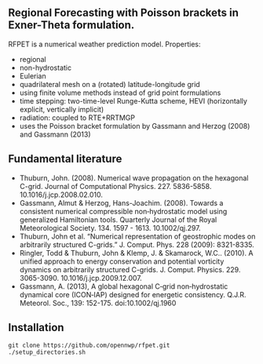 ## Regional Forecasting with Poisson brackets in Exner-Theta formulation.

RFPET is a numerical weather prediction model. Properties:

* regional
* non-hydrostatic
* Eulerian
* quadrilateral mesh on a (rotated) latitude-longitude grid
* using finite volume methods instead of grid point formulations
* time stepping: two-time-level Runge-Kutta scheme, HEVI (horizontally explicit, vertically implicit)
* radiation: coupled to RTE+RRTMGP
* uses the Poisson bracket formulation by Gassmann and Herzog (2008) and Gassmann (2013)

## Fundamental literature

* Thuburn, John. (2008). Numerical wave propagation on the hexagonal C-grid. Journal of Computational Physics. 227. 5836-5858. 10.1016/j.jcp.2008.02.010. 
* Gassmann, Almut & Herzog, Hans-Joachim. (2008). Towards a consistent numerical compressible non‐hydrostatic model using generalized Hamiltonian tools. Quarterly Journal of the Royal Meteorological Society. 134. 1597 - 1613. 10.1002/qj.297.
* Thuburn, John et al. “Numerical representation of geostrophic modes on arbitrarily structured C-grids.” J. Comput. Phys. 228 (2009): 8321-8335.
* Ringler, Todd & Thuburn, John & Klemp, J. & Skamarock, W.C.. (2010). A unified approach to energy conservation and potential vorticity dynamics on arbitrarily structured C-grids. J. Comput. Physics. 229. 3065-3090. 10.1016/j.jcp.2009.12.007.
* Gassmann, A. (2013), A global hexagonal C‐grid non‐hydrostatic dynamical core (ICON‐IAP) designed for energetic consistency. Q.J.R. Meteorol. Soc., 139: 152-175. doi:10.1002/qj.1960

## Installation

```
git clone https://github.com/opennwp/rfpet.git
./setup_directories.sh
```
